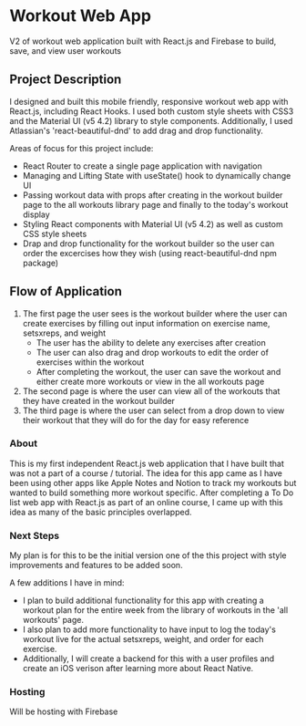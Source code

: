 # Workout Web App

V2 of workout web application built with React.js and Firebase to build, save, and view user workouts

## Project Description

I designed and built this mobile friendly, responsive workout web app with React.js, including React Hooks. I used both custom style sheets with CSS3 and the Material UI (v5 4.2) library to style components. Additionally, I used Atlassian's 'react-beautiful-dnd' to add drag and drop functionality.

Areas of focus for this project include: 
- React Router to create a single page application with navigation
- Managing and Lifting State with useState() hook to dynamically change UI
- Passing workout data with props after creating in the workout builder page to the all workouts library page and finally to the today's workout display
- Styling React components with Material UI (v5 4.2) as well as custom CSS style sheets
- Drap and drop functionality for the workout builder so the user can order the excercises how they wish (using react-beautiful-dnd npm package)

## Flow of Application

1. The first page the user sees is the workout builder where the user can create exercises by filling out input information on exercise name, setsxreps, and weight
    - The user has the ability to delete any exercises after creation
    - The user can also drag and drop workouts to edit the order of exercises within the workout
    - After completing the workout, the user can save the workout and either create more workouts or view in the all workouts page
2. The second page is where the user can view all of the workouts that they have created in the workout builder 
3. The third page is where the user can select from a drop down to view their workout that they will do for the day for easy reference

### About

This is my first independent React.js web application that I have built that was not a part of a course / tutorial. The idea for this app came as I have been using other apps like Apple Notes and Notion to track my workouts but wanted to build something more workout specific. After completing a To Do list web app with React.js as part of an online course, I came up with this idea as many of the basic principles overlapped.

### Next Steps 

My plan is for this to be the initial version one of the this project with style improvements and features to be added soon. 

A few additions I have in mind: 
- I plan to build additional functionality for this app with creating a workout plan for the entire week from the library of workouts in the 'all workouts' page. 
- I also plan to add more functionality to have input to log the today's workout live for the actual setsxreps, weight, and order for each exercise. 
- Additionally, I will create a backend for this with a user profiles and create an iOS verison after learning more about React Native. 

### Hosting

Will be hosting with Firebase